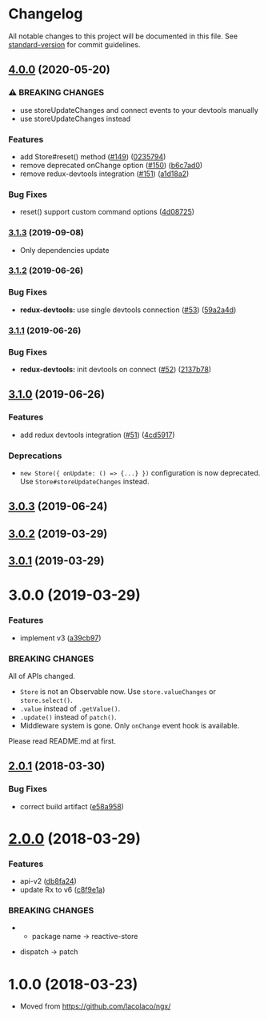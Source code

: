 # Changelog

All notable changes to this project will be documented in this file. See [standard-version](https://github.com/conventional-changelog/standard-version) for commit guidelines.

## [4.0.0](https://github.com/lacolaco/reactive-store/compare/v3.1.3...v4.0.0) (2020-05-20)


### ⚠ BREAKING CHANGES

* use storeUpdateChanges and connect events to your devtools manually
* use storeUpdateChanges instead

### Features

* add Store#reset() method ([#149](https://github.com/lacolaco/reactive-store/issues/149)) ([0235794](https://github.com/lacolaco/reactive-store/commit/02357946b8980219a46465a70b4d7b99553be7f9))
* remove deprecated onChange option ([#150](https://github.com/lacolaco/reactive-store/issues/150)) ([b6c7ad0](https://github.com/lacolaco/reactive-store/commit/b6c7ad01b7ded8b46080c3a89414b7a3174dd356))
* remove redux-devtools integration ([#151](https://github.com/lacolaco/reactive-store/issues/151)) ([a1d18a2](https://github.com/lacolaco/reactive-store/commit/a1d18a21879628ee3cac840d2f955bbb31a4b029))


### Bug Fixes

* reset() support custom command options ([4d08725](https://github.com/lacolaco/reactive-store/commit/4d087254a6e6872fd00ad60f9d716a2b830720da))

### [3.1.3](https://github.com/lacolaco/reactive-store/compare/v3.1.2...v3.1.3) (2019-09-08)

* Only dependencies update

### [3.1.2](https://github.com/lacolaco/reactive-store/compare/v3.1.1...v3.1.2) (2019-06-26)


### Bug Fixes

* **redux-devtools:** use single devtools connection ([#53](https://github.com/lacolaco/reactive-store/issues/53)) ([59a2a4d](https://github.com/lacolaco/reactive-store/commit/59a2a4d))



### [3.1.1](https://github.com/lacolaco/reactive-store/compare/v3.1.0...v3.1.1) (2019-06-26)


### Bug Fixes

* **redux-devtools:** init devtools on connect ([#52](https://github.com/lacolaco/reactive-store/issues/52)) ([2137b78](https://github.com/lacolaco/reactive-store/commit/2137b78))



## [3.1.0](https://github.com/lacolaco/reactive-store/compare/v3.0.3...v3.1.0) (2019-06-26)


### Features

* add redux devtools integration ([#51](https://github.com/lacolaco/reactive-store/issues/51)) ([4cd5917](https://github.com/lacolaco/reactive-store/commit/4cd5917))


### Deprecations

* `new Store({ onUpdate: () => {...} })` configuration is now deprecated. Use `Store#storeUpdateChanges` instead. 


## [3.0.3](https://github.com/lacolaco/reactive-store/compare/v3.0.2...v3.0.3) (2019-06-24)

## [3.0.2](https://github.com/lacolaco/reactive-store/compare/v3.0.1...v3.0.2) (2019-03-29)



<a name="3.0.1"></a>
## [3.0.1](https://github.com/lacolaco/reactive-store/compare/v3.0.0...v3.0.1) (2019-03-29)



<a name="3.0.0"></a>
# 3.0.0 (2019-03-29)


### Features

* implement v3 ([a39cb97](https://github.com/lacolaco/reactive-store/commit/a39cb97))


### BREAKING CHANGES

All of APIs changed. 

- `Store` is not an Observable now. Use `store.valueChanges` or `store.select()`.
- `.value` instead of `.getValue()`.
- `.update()` instead of `patch()`.
- Middleware system is gone. Only `onChange` event hook is available.

Please read README.md at first.
 

<a name="2.0.1"></a>
## [2.0.1](https://github.com/lacolaco/reactive-store/compare/v2.0.0...v2.0.1) (2018-03-30)


### Bug Fixes

* correct build artifact ([e58a958](https://github.com/lacolaco/reactive-store/commit/e58a958))



<a name="2.0.0"></a>
# [2.0.0](https://github.com/lacolaco/reactive-store/compare/v1.0.0...v2.0.0) (2018-03-29)


### Features

* api-v2 ([db8fa24](https://github.com/lacolaco/reactive-store/commit/db8fa24))
* update Rx to v6 ([c8f9e1a](https://github.com/lacolaco/reactive-store/commit/c8f9e1a))


### BREAKING CHANGES

* - package name -> reactive-store
- dispatch -> patch



<a name="1.0.0"></a>

# 1.0.0 (2018-03-23)

* Moved from https://github.com/lacolaco/ngx/
